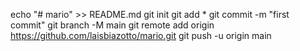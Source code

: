 echo "# mario" >> README.md
git init
git add *
git commit -m "first commit"
git branch -M main
git remote add origin https://github.com/laisbiazotto/mario.git
git push -u origin main